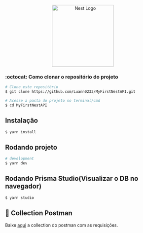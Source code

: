 <p align="center">
  <a href="http://nestjs.com/" target="blank"><img src="https://nestjs.com/img/logo-small.svg" width="200" alt="Nest Logo" /></a>
</p>

[circleci-image]: https://img.shields.io/circleci/build/github/nestjs/nest/master?token=abc123def456
[circleci-url]: https://circleci.com/gh/nestjs/nest

### :octocat: Como clonar o repositório do projeto

```bash
# Clone este repositório
$ git clone https://github.com/Luann0233/MyFirstNestAPI.git

# Acesse a pasta do projeto no terminal/cmd
$ cd MyFirstNestAPI

```

## Instalação

```bash
$ yarn install
```

## Rodando projeto

```bash
# development
$ yarn dev

```

## Rodando Prisma Studio(Visualizar o DB no navegador)

```bash
$ yarn studio

```

## 🔖 Collection Postman

Baixe [aqui](https://drive.google.com/file/d/1eqmk4VhwOqYBzRf8ZESOisP4qBngHzNv/view) a collection do postman com as requisições.
